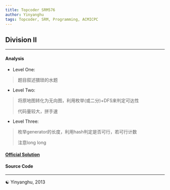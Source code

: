 ```yaml
---
title: Topcoder SRM576
author: Yinyanghu
tags: Topcoder, SRM, Programming, ACMICPC
---
```


## Division II

---

#### Analysis

* Level One: 

> 题目叙述猥琐的水题

* Level Two: 

> 将原地图转化为无向图，利用枚举(或二分)+DFS来判定可达性
>
> 代码量较大，拼手速

* Level Three:

> 枚举generator的长度，利用hash判定是否可行，若可行计数
>
> 注意long long

#### [Official Solution](http://apps.topcoder.com/wiki/display/tc/SRM+576)

#### Source Code

<script src="https://gist.github.com/yinyanghu/5369609.js"></script>

---

☯ Yinyanghu, 2013
